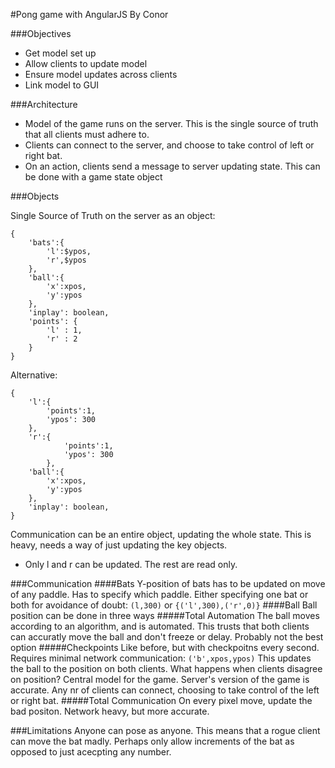 #Pong game with AngularJS 
By Conor

###Objectives
* Get model set up
* Allow clients to update model
* Ensure model updates across clients
* Link model to GUI

###Architecture
* Model of the game runs on the server. This is the single source of truth that all clients must adhere to.
* Clients can connect to the server, and choose to take control of left or right bat. 
* On an action, clients send a message to server updating state.
  This can be done with a game state object
  
###Objects

Single Source of Truth on the server as an object:
```
{
    'bats':{
        'l':$ypos,
        'r',$ypos
    },
    'ball':{
        'x':xpos,
        'y':ypos
    },
    'inplay': boolean,
    'points': {
        'l' : 1,
        'r' : 2
    }
}

```

Alternative:
```
{
    'l':{
        'points':1,
        'ypos': 300
    },
    'r':{
            'points':1,
            'ypos': 300
        },
    'ball':{
        'x':xpos,
        'y':ypos
    },
    'inplay': boolean,
}

```

Communication can be an entire object, updating the whole state. 
This is heavy, needs a way of just updating the key objects.

* Only l and r can be updated. The rest are read only.

###Communication
####Bats
Y-position of bats has to be updated on move of any paddle.
Has to specify which paddle.
Either specifying one bat or both for avoidance of doubt:
`(l,300)` or `{('l',300),('r',0)}`
####Ball
Ball position can be done in three ways
#####Total Automation
The ball moves according to an algorithm, and is automated. This trusts that both clients can accuratly move the ball 
and don't freeze or delay. Probably not the best option
#####Checkpoints
Like before, but with checkpoitns every second. Requires minimal network communication:
`('b',xpos,ypos)`
This updates the ball to the position on both clients.
What happens when clients disagree on position? Central model for the game.
Server's version of the game is accurate. Any nr of clients can connect, choosing to take control
of the left or right bat. 
#####Total Communication
On every pixel move, update the bad positon. Network heavy, but more accurate.

###Limitations
Anyone can pose as anyone. This means that a rogue client can move the bat madly. 
Perhaps only allow increments of the bat as opposed to just acecpting any number.

